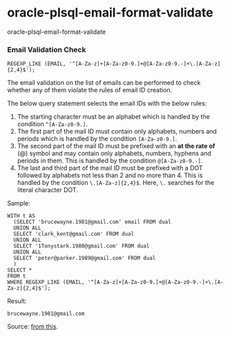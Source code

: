 # oracle-plsql-email-format-validate
oracle-plsql-email-format-validate

### Email Validation Check

```
REGEXP_LIKE (EMAIL, '^[A-Za-z]+[A-Za-z0-9.]+@[A-Za-z0-9.-]+\.[A-Za-z]{2,4}$');
```

The email validation on the list of emails can be performed to check whether any of them violate the rules of email ID creation.

The below query statement selects the email IDs with the below rules:
1. The starting character must be an alphabet which is handled by the condition ```^[A-Za-z0-9.]```.
2. The first part of the mail ID must contain only alphabets, numbers and periods which is handled by the condition ```[A-Za-z0-9.]```.
3. The second part of the mail ID must be prefixed with an <b>at the rate of</b> (@) symbol and may contain only alphabets, numbers, hyphens and periods in them. This is handled by the condition ```@[A-Za-z0-9.-]```.
4. The last and third part of the mail ID must be prefixed with a DOT followed by alphabets not less than 2 and no more than 4. This is handled by the condition ```\.[A-Za-z]{2,4}$```. Here, ```\.``` searches for the literal character DOT.

Sample:
```
WITH t AS
  (SELECT 'brucewayne.1981@gmail.com' email FROM dual
  UNION ALL
  SELECT 'clark_kent@gmail.com' FROM dual
  UNION ALL
  SELECT '1Tonystark.1980@gmail.com' FROM dual
  UNION ALL
  SELECT 'peter@parker.1989@gmail.com' FROM dual
  )
SELECT *
FROM t
WHERE REGEXP_LIKE (EMAIL, '^[A-Za-z]+[A-Za-z0-9.]+@[A-Za-z0-9.-]+\.[A-Za-z]{2,4}$');
```

Result:
```
brucewayne.1981@gmail.com
```

Source: [from this](http://www.dba-oracle.com/t_email_validation_regular_expressions.htm).
